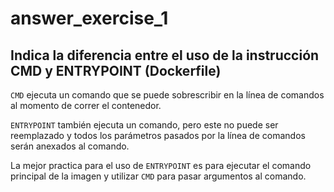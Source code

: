 # answer_exercise_1

## Indica la diferencia entre el uso de la instrucción CMD y ENTRYPOINT (Dockerfile)

`CMD` ejecuta un comando que se puede sobrescribir en la línea de comandos al momento de correr el contenedor.

`ENTRYPOINT` también ejecuta un comando, pero este no puede ser reemplazado y todos los parámetros pasados por la línea de comandos serán anexados al comando.

La mejor practica para el uso de `ENTRYPOINT` es para ejecutar el comando principal de la imagen y utilizar `CMD` para pasar argumentos al comando.
